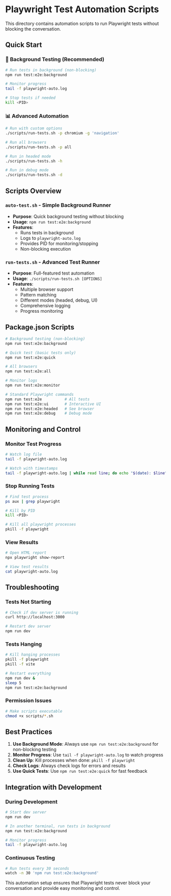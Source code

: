 # Playwright Test Automation Scripts

This directory contains automation scripts to run Playwright tests without blocking the conversation.

## Quick Start

### 🚀 **Background Testing (Recommended)**
```bash
# Run tests in background (non-blocking)
npm run test:e2e:background

# Monitor progress
tail -f playwright-auto.log

# Stop tests if needed
kill <PID>
```

### 📊 **Advanced Automation**
```bash
# Run with custom options
./scripts/run-tests.sh -p chromium -g 'navigation'

# Run all browsers
./scripts/run-tests.sh -p all

# Run in headed mode
./scripts/run-tests.sh -h

# Run in debug mode
./scripts/run-tests.sh -d
```

## Scripts Overview

### `auto-test.sh` - Simple Background Runner
- **Purpose**: Quick background testing without blocking
- **Usage**: `npm run test:e2e:background`
- **Features**:
  - Runs tests in background
  - Logs to `playwright-auto.log`
  - Provides PID for monitoring/stopping
  - Non-blocking execution

### `run-tests.sh` - Advanced Test Runner
- **Purpose**: Full-featured test automation
- **Usage**: `./scripts/run-tests.sh [OPTIONS]`
- **Features**:
  - Multiple browser support
  - Pattern matching
  - Different modes (headed, debug, UI)
  - Comprehensive logging
  - Progress monitoring

## Package.json Scripts

```bash
# Background testing (non-blocking)
npm run test:e2e:background

# Quick test (basic tests only)
npm run test:e2e:quick

# All browsers
npm run test:e2e:all

# Monitor logs
npm run test:e2e:monitor

# Standard Playwright commands
npm run test:e2e          # All tests
npm run test:e2e:ui       # Interactive UI
npm run test:e2e:headed   # See browser
npm run test:e2e:debug    # Debug mode
```

## Monitoring and Control

### Monitor Test Progress
```bash
# Watch log file
tail -f playwright-auto.log

# Watch with timestamps
tail -f playwright-auto.log | while read line; do echo "$(date): $line"; done
```

### Stop Running Tests
```bash
# Find test process
ps aux | grep playwright

# Kill by PID
kill <PID>

# Kill all playwright processes
pkill -f playwright
```

### View Results
```bash
# Open HTML report
npx playwright show-report

# View test results
cat playwright-auto.log
```

## Troubleshooting

### Tests Not Starting
```bash
# Check if dev server is running
curl http://localhost:3000

# Restart dev server
npm run dev
```

### Tests Hanging
```bash
# Kill hanging processes
pkill -f playwright
pkill -f vite

# Restart everything
npm run dev &
sleep 5
npm run test:e2e:background
```

### Permission Issues
```bash
# Make scripts executable
chmod +x scripts/*.sh
```

## Best Practices

1. **Use Background Mode**: Always use `npm run test:e2e:background` for non-blocking testing
2. **Monitor Progress**: Use `tail -f playwright-auto.log` to watch progress
3. **Clean Up**: Kill processes when done: `pkill -f playwright`
4. **Check Logs**: Always check logs for errors and results
5. **Use Quick Tests**: Use `npm run test:e2e:quick` for fast feedback

## Integration with Development

### During Development
```bash
# Start dev server
npm run dev

# In another terminal, run tests in background
npm run test:e2e:background

# Monitor progress
tail -f playwright-auto.log
```

### Continuous Testing
```bash
# Run tests every 30 seconds
watch -n 30 'npm run test:e2e:background'
```

This automation setup ensures that Playwright tests never block your conversation and provide easy monitoring and control. 